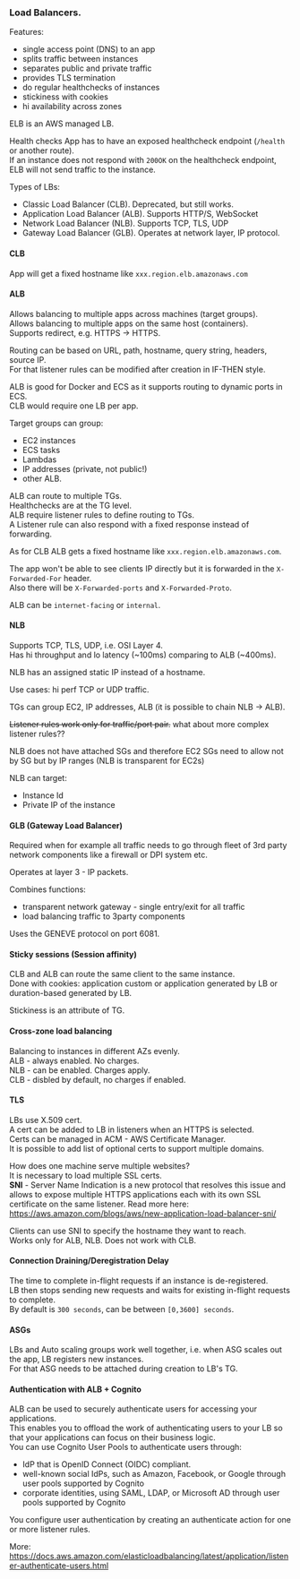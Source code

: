 ### Load Balancers.

Features:
* single access point (DNS) to an app
* splits traffic between instances
* separates public and private traffic
* provides TLS termination
* do regular healthchecks of instances
* stickiness with cookies
* hi availability across zones

ELB is an AWS managed LB.

Health checks
App has to have an exposed healthcheck endpoint (`/health` or another route).\
If an instance does not respond with `200OK` on the healthcheck endpoint,
ELB will not send traffic to the instance.

Types of LBs:
* Classic Load Balancer (CLB). Deprecated, but still works.
* Application Load Balancer (ALB). Supports HTTP/S, WebSocket
* Network Load Balancer (NLB). Supports TCP, TLS, UDP
* Gateway Load Balancer (GLB). Operates at network layer, IP protocol.

#### CLB
App will get a fixed hostname like `xxx.region.elb.amazonaws.com`

#### ALB
Allows balancing to multiple apps across machines (target groups).\
Allows balancing to multiple apps on the same host (containers).\
Supports redirect, e.g. HTTPS -> HTTPS.

Routing can be based on URL, path, hostname, query string, headers, source IP.\
For that listener rules can be modified after creation in IF-THEN style.

ALB is good for Docker and ECS as it supports routing to dynamic ports in ECS.\
CLB would require one LB per app.

Target groups can group:
* EC2 instances
* ECS tasks
* Lambdas
* IP addresses (private, not public!)
* other ALB.


ALB can route to multiple TGs.\
Healthchecks are at the TG level.\
ALB require listener rules to define routing to TGs.\
A Listener rule can also respond with a fixed response instead of forwarding.

As for CLB ALB gets a fixed hostname like `xxx.region.elb.amazonaws.com`.

The app won't be able to see clients IP directly but it is forwarded in the `X-Forwarded-For` header.\
Also there will be `X-Forwarded-ports` and `X-Forwarded-Proto`.

ALB can be `internet-facing` or `internal`.

#### NLB
Supports TCP, TLS, UDP, i.e. OSI Layer 4.\
Has hi throughput and lo latency (~100ms) comparing to ALB (~400ms).

NLB has an assigned static IP instead of a hostname.

Use cases: hi perf TCP or UDP traffic.

TGs can group EC2, IP addresses, ALB (it is possible to chain NLB -> ALB).

~~Listener rules work only for traffic/port pair.~~  what about more complex listener rules??

NLB does not have attached SGs and therefore EC2 SGs need to allow not by SG but by IP ranges (NLB is transparent for EC2s)

NLB can target:
* Instance Id
* Private IP of the instance

#### GLB (Gateway Load Balancer)
Required when for example all traffic needs to go through fleet of 3rd party network components like a firewall or DPI system etc.

Operates at layer 3 - IP packets.

Combines functions:
* transparent network gateway - single entry/exit for all traffic
* load balancing traffic to 3party components

Uses the GENEVE protocol on port 6081.

#### Sticky sessions (Session affinity)
CLB and ALB can route the same client to the same instance.\
Done with cookies: application custom or application generated by LB or duration-based generated by LB.

Stickiness is an attribute of TG.

#### Cross-zone load balancing
Balancing to instances in different AZs evenly.\
ALB - always enabled. No charges.\
NLB - can be enabled. Charges apply.\
CLB - disbled by default, no charges if enabled.


#### TLS
LBs use X.509 cert.\
A cert can be added to LB in listeners when an HTTPS is selected.\
Certs can be managed in ACM - AWS Certificate Manager.\
It is possible to add list of optional certs to support multiple domains.

How does one machine serve multiple websites?\
It is necessary to load multiple SSL certs.\
**SNI** - Server Name Indication is a new protocol that resolves this issue and allows to expose multiple HTTPS applications each with its own SSL certificate on the same listener. Read more here: https://aws.amazon.com/blogs/aws/new-application-load-balancer-sni/

Clients can use SNI to specify the hostname they want to reach.\
Works only for ALB, NLB. Does not work with CLB.

#### Connection Draining/Deregistration Delay
The time to complete in-flight requests if an instance is de-registered.\
LB then stops sending new requests and waits for existing in-flight requests to complete.\
By default is `300 seconds`, can be between `[0,3600] seconds`.

#### ASGs
LBs and Auto scaling groups work well together, i.e. when ASG scales out the app, LB registers new instances.\
For that ASG needs to be attached during creation to LB's TG.

#### Authentication with ALB + Cognito

ALB can be used to securely authenticate users for accessing your applications.\
This enables you to offload the work of authenticating users to your LB so that your applications can focus on their business logic.\
You can use Cognito User Pools to authenticate users through:
* IdP that is OpenID Connect (OIDC) compliant.
* well-known social IdPs, such as Amazon, Facebook, or Google through user pools supported by Cognito
* corporate identities, using SAML, LDAP, or Microsoft AD through user pools supported by Cognito

You configure user authentication by creating an authenticate action for one or more listener rules.

More: https://docs.aws.amazon.com/elasticloadbalancing/latest/application/listener-authenticate-users.html
